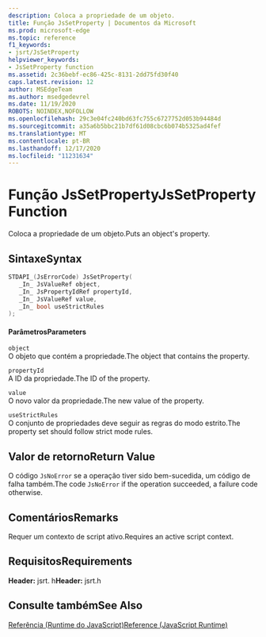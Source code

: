 ```yaml
---
description: Coloca a propriedade de um objeto.
title: Função JsSetProperty | Documentos da Microsoft
ms.prod: microsoft-edge
ms.topic: reference
f1_keywords:
- jsrt/JsSetProperty
helpviewer_keywords:
- JsSetProperty function
ms.assetid: 2c36bebf-ec86-425c-8131-2dd75fd30f40
caps.latest.revision: 12
author: MSEdgeTeam
ms.author: msedgedevrel
ms.date: 11/19/2020
ROBOTS: NOINDEX,NOFOLLOW
ms.openlocfilehash: 29c3e04fc240bd63fc755c6727752d053b94484d
ms.sourcegitcommit: a35a6b5bbc21b7df61d08cbc6b074b5325ad4fef
ms.translationtype: MT
ms.contentlocale: pt-BR
ms.lasthandoff: 12/17/2020
ms.locfileid: "11231634"
---
```

# <span data-ttu-id="e78c8-103">Função JsSetProperty</span><span class="sxs-lookup"><span data-stu-id="e78c8-103">JsSetProperty Function</span></span>

<span data-ttu-id="e78c8-104">Coloca a propriedade de um objeto.</span><span class="sxs-lookup"><span data-stu-id="e78c8-104">Puts an object's property.</span></span>  
  
## <span data-ttu-id="e78c8-105">Sintaxe</span><span class="sxs-lookup"><span data-stu-id="e78c8-105">Syntax</span></span>  
  
```cpp  
STDAPI_(JsErrorCode) JsSetProperty(  
   _In_ JsValueRef object,  
   _In_ JsPropertyIdRef propertyId,  
   _In_ JsValueRef value,  
   _In_ bool useStrictRules  
);  
```  
  
#### <span data-ttu-id="e78c8-106">Parâmetros</span><span class="sxs-lookup"><span data-stu-id="e78c8-106">Parameters</span></span>  
 `object`  
 <span data-ttu-id="e78c8-107">O objeto que contém a propriedade.</span><span class="sxs-lookup"><span data-stu-id="e78c8-107">The object that contains the property.</span></span>  
  
 `propertyId`  
 <span data-ttu-id="e78c8-108">A ID da propriedade.</span><span class="sxs-lookup"><span data-stu-id="e78c8-108">The ID of the property.</span></span>  
  
 `value`  
 <span data-ttu-id="e78c8-109">O novo valor da propriedade.</span><span class="sxs-lookup"><span data-stu-id="e78c8-109">The new value of the property.</span></span>  
  
 `useStrictRules`  
 <span data-ttu-id="e78c8-110">O conjunto de propriedades deve seguir as regras do modo estrito.</span><span class="sxs-lookup"><span data-stu-id="e78c8-110">The property set should follow strict mode rules.</span></span>  
  
## <span data-ttu-id="e78c8-111">Valor de retorno</span><span class="sxs-lookup"><span data-stu-id="e78c8-111">Return Value</span></span>  
 <span data-ttu-id="e78c8-112">O código `JsNoError` se a operação tiver sido bem-sucedida, um código de falha também.</span><span class="sxs-lookup"><span data-stu-id="e78c8-112">The code `JsNoError` if the operation succeeded, a failure code otherwise.</span></span>  
  
## <span data-ttu-id="e78c8-113">Comentários</span><span class="sxs-lookup"><span data-stu-id="e78c8-113">Remarks</span></span>  
 <span data-ttu-id="e78c8-114">Requer um contexto de script ativo.</span><span class="sxs-lookup"><span data-stu-id="e78c8-114">Requires an active script context.</span></span>  
  
## <span data-ttu-id="e78c8-115">Requisitos</span><span class="sxs-lookup"><span data-stu-id="e78c8-115">Requirements</span></span>  
 <span data-ttu-id="e78c8-116">**Header:** jsrt. h</span><span class="sxs-lookup"><span data-stu-id="e78c8-116">**Header:** jsrt.h</span></span>  
  
## <span data-ttu-id="e78c8-117">Consulte também</span><span class="sxs-lookup"><span data-stu-id="e78c8-117">See Also</span></span>  
 [<span data-ttu-id="e78c8-118">Referência (Runtime do JavaScript)</span><span class="sxs-lookup"><span data-stu-id="e78c8-118">Reference (JavaScript Runtime)</span></span>](../chakra-hosting/reference-javascript-runtime.md)
